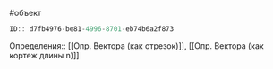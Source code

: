 #объект 

```javascript
ID:: d7fb4976-be81-4996-8701-eb74b6a2f873
```

Определения:: [[Опр. Вектора (как отрезок)]], [[Опр. Вектора (как кортеж длины n)]]